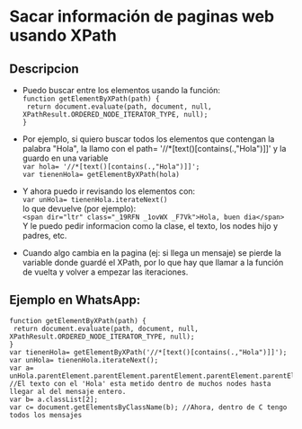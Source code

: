 # Sacar información de paginas web usando XPath
## Descripcion
* Puedo buscar entre los elementos usando la función:  
`function getElementByXPath(path) {`  
` return document.evaluate(path, document, null, XPathResult.ORDERED_NODE_ITERATOR_TYPE, null);`  
`}`
* Por ejemplo, si quiero buscar todos los elementos que contengan la palabra "Hola", la llamo con el path= '//*[text()[contains(.,"Hola")]]' y la guardo en una variable  
`var hola= '//*[text()[contains(.,"Hola")]]';`  
`var tienenHola= getElementByXPath(hola)`  
* Y ahora puedo ir revisando los elementos con:  
`var unHola= tienenHola.iterateNext()`  
lo que devuelve (por ejemplo):  
`<span dir="ltr" class="_19RFN _1ovWX _F7Vk">Hola, buen dia</span>`  
Y le puedo pedir informacion como la clase, el texto, los nodes hijo y padres, etc.
  
* Cuando algo cambia en la pagina (ej: si llega un mensaje) se pierde la variable donde guardé el XPath, por lo que hay que llamar a la función de vuelta y volver a empezar las iteraciones.

## Ejemplo en WhatsApp:
```
function getElementByXPath(path) {
 return document.evaluate(path, document, null, XPathResult.ORDERED_NODE_ITERATOR_TYPE, null);
}
var tienenHola= getElementByXPath('//*[text()[contains(.,"Hola")]]');
var unHola= tienenHola.iterateNext();
var a= unHola.parentElement.parentElement.parentElement.parentElement.parentElement.parentElement.parentElement; //El texto con el 'Hola' esta metido dentro de muchos nodes hasta llegar al del mensaje entero.
var b= a.classList[2];
var c= document.getElementsByClassName(b); //Ahora, dentro de C tengo todos los mensajes
```
